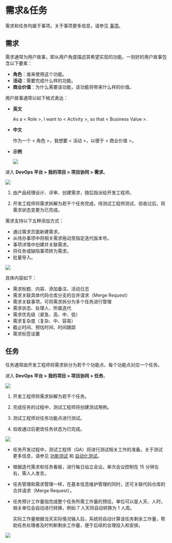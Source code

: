 # 需求&任务

需求和任务均属于事项。关于事项更多信息，请参见 [事项](issue.md)。

## 需求

需求通常为用户故事，即从用户角度描述其希望实现的功能。一则好的用户故事包含以下要素：

* **角色**：谁来使用这个功能。
* **活动**：需要完成什么样的功能。
* **商业价值**：为什么需要该功能，该功能将带来什么样的价值。

用户故事通常以如下格式表达：

* **英文**

  As a < Role >, I want to < Activity >, so that < Business Value >.

* **中文**

  作为一个 < 角色 >，我想要 < 活动 >，以便于 < 商业价值 >。

* **示例**

  ![](https://terminus-paas.oss-cn-hangzhou.aliyuncs.com/paas-doc/2021/08/23/0efb02a1-a851-4888-ae36-0e1df0f6bb51.png)

进入 **DevOps 平台 > 我的项目 > 项目协同 > 需求**。

![](https://terminus-paas.oss-cn-hangzhou.aliyuncs.com/paas-doc/2021/08/23/7e250b2a-2521-4b6d-8ddf-45aeea41bd97.png)

1. 由产品经理设计、评审、创建需求，随后指派给开发工程师。

2. 开发工程师将需求拆解为若干个任务完成，待测试工程师测试、验收过后，将需求状态变更为已完成。

需求支持以下五种添加方式：

- 通过需求页面新建需求。
- 从待办事项中将相关需求拖动至指定迭代版本号。
- 事项详情中创建并关联需求。
- 将任务或缺陷事项转为需求。
- 批量导入。

![](https://terminus-paas.oss-cn-hangzhou.aliyuncs.com/paas-doc/2021/08/23/b6a465e4-7df1-451c-902f-efada2bf5330.png)

具体内容如下：

* 需求标题、内容、添加备注、活动日志
* 需求关联具体代码仓库分支的合并请求（Merge Request）
* 需求关联事项，可将需求拆分为多个任务进行管理
* 需求状态、处理人、所属迭代
* 需求优先级（紧急、高、中、低）
* 需求复杂度（复杂、中、容易）
* 截止时间、预估时间、时间跟踪
* 需求标签设置

## 任务

任务通常由开发工程师将需求拆分为若干个功能点，每个功能点对应一个任务。

进入 **DevOps 平台 > 我的项目 > 项目协同 > 任务**。

![](https://terminus-paas.oss-cn-hangzhou.aliyuncs.com/paas-doc/2021/08/23/deefa090-c0d0-41f5-baec-89bdc400d529.png)

1. 开发工程师将需求拆解为若干个任务。

2. 完成任务的过程中，测试工程师将创建测试用例。

3. 测试工程师对任务功能点进行测试。

4. 验收通过后更改任务状态为已完成。

![](https://terminus-paas.oss-cn-hangzhou.aliyuncs.com/paas-doc/2021/08/23/2126bfc9-b333-4483-a194-1146ad9448cd.png)

* 任务开发过程中，测试工程师（QA）将进行测试相关工作的准备。关于测试更多信息，请参见 [功能测试](../qa-and-testing/function-test.md) 和 [自动化测试](../qa-and-testing/auto-test-getting-started.md)。

* 根据迭代需求和任务看板，进行每日站立会议。单次会议控制在 15 分钟左右，需人人发言。

* 任务管理和需求管理一样，在基本信息维护管理的同时，还可关联代码仓库的合并请求（Merge Request）。

* 任务预计工作量指完成整个任务所需工作量的预估，单位可以是人天、人时，相关单位会自动进行转换，例如 7 人天将自动转换为 1 人周。

  实际工作量根据当天实际情况输入后，系统将自动计算该任务剩余工作量，帮助任务处理者及时判断剩余工作量，便于后续的合理投入和安排。

![](https://terminus-paas.oss-cn-hangzhou.aliyuncs.com/paas-doc/2021/08/23/5240638e-cd02-4bbd-b25c-bb187e39d291.png)
